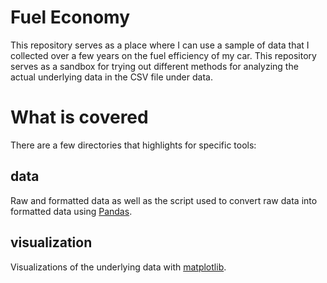 # Fuel Economy
This repository serves as a place where I can use a sample of data that I collected over a few years on the fuel efficiency of my car. This repository serves as a sandbox for trying out different methods for analyzing the actual underlying data in the CSV file under data.

# What is covered
There are a few directories that highlights for specific tools:

## data
Raw and formatted data as well as the script used to convert raw data into formatted data using [Pandas](https://pandas.pydata.org/).

## visualization
Visualizations of the underlying data with [matplotlib](https://matplotlib.org/).

